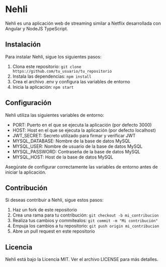 # Nehli

Nehli es una aplicación web de streaming similar a Netflix desarrollada con Angular y NodeJS TypeScript.

## Instalación

Para instalar Nehli, sigue los siguientes pasos:

1. Clona este repositorio: `git clone https://github.com/tu_usuario/tu_repositorio`
2. Instala las dependencias: `npm install`
3. Crea el archivo .env y configura las variables de entorno
4. Inicia la aplicación: `npm start`

## Configuración

Nehli utiliza las siguientes variables de entorno:

- PORT: Puerto en el que se ejecuta la aplicación (por defecto 3000)
- HOST: Host en el que se ejecuta la aplicación (por defecto localhost)
- JWT_SECRET: Secreto utilizado para firmar y verificar JWT
- MYSQL_DATABASE: Nombre de la base de datos MySQL
- MYSQL_USER: Nombre de usuario de la base de datos MySQL
- MYSQL_PASSWORD: Contraseña de la base de datos MySQL
- MYSQL_HOST: Host de la base de datos MySQL

Asegúrate de configurar correctamente las variables de entorno antes de iniciar la aplicación.

## Contribución

Si deseas contribuir a Nehli, sigue estos pasos:

1. Haz un fork de este repositorio
2. Crea una rama para tu contribución: `git checkout -b mi_contribucion`
3. Realiza tus cambios y commitealos: `git commit -m "Mi contribución"`
4. Empuja los cambios a tu repositorio: `git push origin mi_contribucion`
5. Abre un pull request en este repositorio

## Licencia

Nehli está bajo la Licencia MIT. Ver el archivo LICENSE para más detalles.
